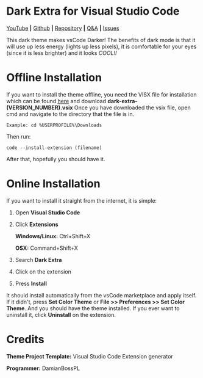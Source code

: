 # Dark Extra for Visual Studio Code

[YouTube](https://www.youtube.com/channel/UCaNYpSKip39v4-7ZaOV-3_Q) **|** [Github](https://github.com/DamianBossPL) **|** [Repository](https://github.com/DamianBossPL/dark-extra) **|** [Q&A](https://github.com/DamianBossPL/dark-extra/discussions/categories/q-a) **|** [Issues](https://github.com/DamianBossPL/dark-extra/issues)

This dark theme makes vsCode Darker! The benefits of dark mode is that it will use up less energy (lights up less pixels), it is comfortable for your eyes (since it is less brighter) and it looks *COOL!!*

# Offline Installation
If you want to install the theme offline, you need the VISX file for installation which can be found [here](https://github.com/DamianBossPL/dark-extra/releases) and download **dark-extra-(VERSION_NUMBER).vsix**
Once you have downloaded the vsix file, open cmd and navigate to the directory that the file is in.
    
    Example: cd %USERPROFILE%\Downloads
Then run:
    
    code --install-extension (filename)
After that, hopefully you should have it.

# Online Installation
If you want to install it straight from the internet,
it is simple:
1. Open **Visual Studio Code**
2. Click **Extensions**

    **Windows/Linux:** Ctrl+Shift+X
    
    **OSX:** Command+Shift+X
3. Search **Dark Extra**
4. Click on the extension
5. Press **Install**

It should install automatically from the vsCode marketplace and apply itself. If it didn't, press **Set Color Theme** or **File >> Preferences >> Set Color Theme**. And you should have the theme installed. If you ever want to uninstall it, click **Uninstall** on the extension.

# Credits
**Theme Project Template:** Visual Studio Code Extension generator

**Programmer:** DamianBossPL
